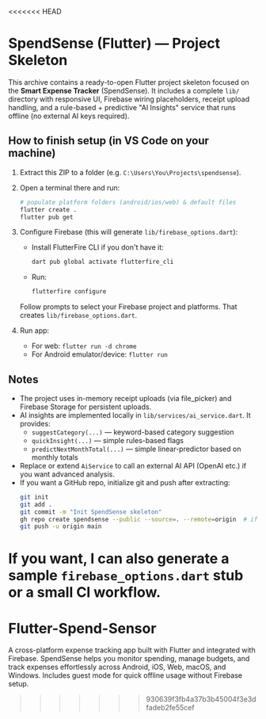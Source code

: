 <<<<<<< HEAD
# SpendSense (Flutter) — Project Skeleton

This archive contains a ready-to-open Flutter project skeleton focused on the **Smart Expense Tracker** (SpendSense).
It includes a complete `lib/` directory with responsive UI, Firebase wiring placeholders, receipt upload handling,
and a rule-based + predictive "AI Insights" service that runs offline (no external AI keys required).

## How to finish setup (in VS Code on your machine)

1. Extract this ZIP to a folder (e.g. `C:\Users\You\Projects\spendsense`).
2. Open a terminal there and run:
   ```bash
   # populate platform folders (android/ios/web) & default files
   flutter create .
   flutter pub get
   ```
3. Configure Firebase (this will generate `lib/firebase_options.dart`):
   - Install FlutterFire CLI if you don't have it:
     ```bash
     dart pub global activate flutterfire_cli
     ```
   - Run:
     ```bash
     flutterfire configure
     ```
   Follow prompts to select your Firebase project and platforms. That creates `lib/firebase_options.dart`.

4. Run app:
   - For web: `flutter run -d chrome`
   - For Android emulator/device: `flutter run`

## Notes
- The project uses in-memory receipt uploads (via file_picker) and Firebase Storage for persistent uploads.
- AI insights are implemented locally in `lib/services/ai_service.dart`. It provides:
  - `suggestCategory(...)` — keyword-based category suggestion
  - `quickInsight(...)` — simple rules-based flags
  - `predictNextMonthTotal(...)` — simple linear-predictor based on monthly totals
- Replace or extend `AiService` to call an external AI API (OpenAI etc.) if you want advanced analysis.
- If you want a GitHub repo, initialize git and push after extracting:
  ```bash
  git init
  git add .
  git commit -m "Init SpendSense skeleton"
  gh repo create spendsense --public --source=. --remote=origin  # if using GitHub CLI
  git push -u origin main
  ```

If you want, I can also generate a sample `firebase_options.dart` stub or a small CI workflow.
=======
# Flutter-Spend-Sensor
A cross-platform expense tracking app built with Flutter and integrated with Firebase. SpendSense helps you monitor spending, manage budgets, and track expenses effortlessly across Android, iOS, Web, macOS, and Windows. Includes guest mode for quick offline usage without Firebase setup.
>>>>>>> 930639f3fb4a37b3b45004f3e3dfadeb2fe55cef
